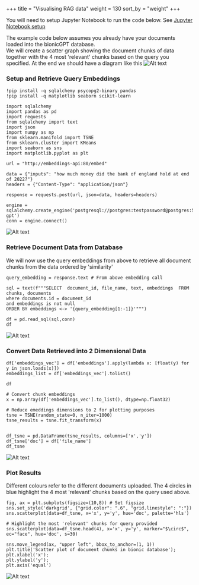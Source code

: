 +++
title = "Visualising RAG data"
weight = 130
sort_by = "weight"
+++

You will need to setup Jupyter Notebook to run the code below. See [Jupyter Notebook setup](../jupyter-notebook)

The example code below assumes you already have your documents loaded into the bionicGPT database.  
We will create a scatter graph showing the document chunks of data together with the 4 most 'relevant' chunks based on the query you specified.
At the end we should have a diagram like this
![Alt text](../vis-rag-scatter-example.png "Scatter example")



### Setup and Retrieve Query Embeddings ###
```
!pip install -q sqlalchemy psycopg2-binary pandas
!pip install -q matplotlib seaborn scikit-learn
```

```
import sqlalchemy
import pandas as pd
import requests 
from sqlalchemy import text
import json
import numpy as np
from sklearn.manifold import TSNE
from sklearn.cluster import KMeans
import seaborn as sns
import matplotlib.pyplot as plt
```

```
url = "http://embeddings-api:80/embed"

data = {"inputs": "how much money did the bank of england hold at end of 2022?"}
headers = {"Content-Type": "application/json"}

response = requests.post(url, json=data, headers=headers)
```

```
engine = sqlalchemy.create_engine('postgresql://postgres:testpassword@postgres:5432/bionic-gpt')
conn = engine.connect()
```
![Alt text](../vis-rag-1.png "Setup")


### Retrieve Document Data from Database ###
We will now use the query embeddings from above to retrieve all document chunks from the data ordered by 'similarity'  

```
query_embedding = response.text # From above embedding call

sql = text(f"""SELECT  document_id, file_name, text, embeddings  FROM  chunks, documents 
where documents.id = document_id 
and embeddings is not null 
ORDER BY embeddings <-> '{query_embedding[1:-1]}'""")

df = pd.read_sql(sql,conn)
df
```

![Alt text](../vis-rag-ret-chunks.png "Retrieve chunks")


### Convert Data Retrieved into 2 Dimensional Data ###
```
df['embeddings_vec'] = df['embeddings'].apply(lambda x: [float(y) for y in json.loads(x)])
embeddings_list = df['embeddings_vec'].tolist()

df
```

```
# Convert chunk embeddings
x = np.array(df['embeddings_vec'].to_list(), dtype=np.float32)

# Reduce emeddings dimensions to 2 for plotting purposes
tsne = TSNE(random_state=0, n_iter=1000)
tsne_results = tsne.fit_transform(x)


df_tsne = pd.DataFrame(tsne_results, columns=['x','y'])
df_tsne['doc'] = df['file_name']
df_tsne

```

![Alt text](../vis-rag-convert.png "Data Conversion")


### Plot Results ###

Different colours refer to the different documents uploaded.
The 4 circles in blue highlight the 4 most 'relevant' chunks based on the query used above.

```
fig, ax = plt.subplots(figsize=(10,8)) # Set figsize
sns.set_style('darkgrid', {"grid.color": ".6", "grid.linestyle": ":"})
sns.scatterplot(data=df_tsne, x='x', y='y', hue='doc', palette='hls')

# Highlight the most 'relevant' chunks for query provided
sns.scatterplot(data=df_tsne.head(4), x='x', y='y', marker="$\circ$", ec="face", hue='doc', s=30)

sns.move_legend(ax, "upper left", bbox_to_anchor=(1, 1))
plt.title('Scatter plot of document chunks in bionic database');
plt.xlabel('x');
plt.ylabel('y');
plt.axis('equal')
```

![Alt text](../vis-rag-plot.png "Data Conversion")